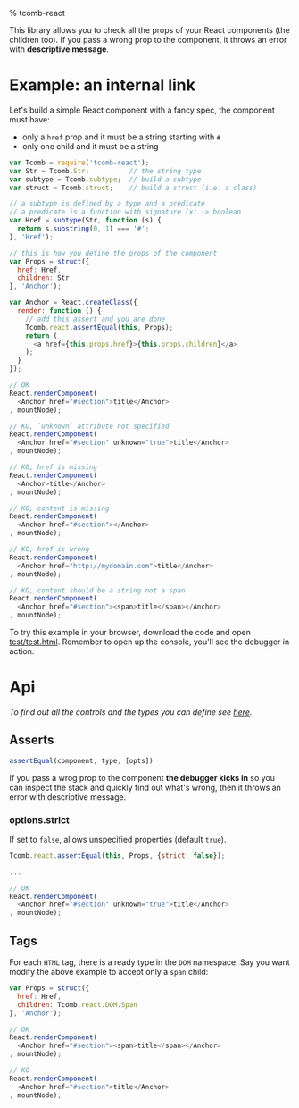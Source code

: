 % tcomb-react

This library allows you to check all the props of your React components (the children too). If you pass a wrong
prop to the component, it throws an error with **descriptive message**.

# Example: an internal link

Let's build a simple React component with a fancy spec, the component must have:

- only a `href` prop and it must be a string starting with `#`
- only one child and it must be a string

```js
var Tcomb = require('tcomb-react');
var Str = Tcomb.Str;          // the string type
var subtype = Tcomb.subtype;  // build a subtype
var struct = Tcomb.struct;    // build a struct (i.e. a class)

// a subtype is defined by a type and a predicate
// a predicate is a function with signature (x) -> boolean
var Href = subtype(Str, function (s) {
  return s.substring(0, 1) === '#';
}, 'Href');

// this is how you define the props of the component
var Props = struct({
  href: Href,
  children: Str
}, 'Anchor');

var Anchor = React.createClass({
  render: function () {
    // add this assert and you are done
    Tcomb.react.assertEqual(this, Props);
    return (
      <a href={this.props.href}>{this.props.children}</a>
    );
  }
});

// OK
React.renderComponent(
  <Anchor href="#section">title</Anchor>
, mountNode);

// KO, `unknown` attribute not specified
React.renderComponent(
  <Anchor href="#section" unknown="true">title</Anchor>
, mountNode);

// KO, href is missing
React.renderComponent(
  <Anchor>title</Anchor>
, mountNode);

// KO, content is missing
React.renderComponent(
  <Anchor href="#section"></Anchor>
, mountNode);

// KO, href is wrong
React.renderComponent(
  <Anchor href="http://mydomain.com">title</Anchor>
, mountNode);

// KO, content should be a string not a span
React.renderComponent(
  <Anchor href="#section"><span>title</span></Anchor>
, mountNode);
```

To try this example in your browser, download the code and open [test/test.html](test/test.html).
Remember to open up the console, you'll see the debugger in action.

# Api

*To find out all the controls and the types you can define see [here](https://github.com/gcanti/tcomb).*

## Asserts

```js
assertEqual(component, type, [opts])
```

If you pass a wrog prop to the component **the debugger kicks in** so you can inspect the stack and quickly find out what's wrong, then it throws an error with descriptive message.

### options.strict

If set to `false`, allows unspecified properties (default `true`).

```js
Tcomb.react.assertEqual(this, Props, {strict: false});

...

// OK
React.renderComponent(
  <Anchor href="#section" unknown="true">title</Anchor>
, mountNode);
```

## Tags

For each `HTML` tag, there is a ready type in the `DOM` namespace.
Say you want modify the above example to accept only a `span` child:

```js
var Props = struct({
  href: Href,
  children: Tcomb.react.DOM.Span
}, 'Anchor');

// OK
React.renderComponent(
  <Anchor href="#section"><span>title</span></Anchor>
, mountNode);

// KO
React.renderComponent(
  <Anchor href="#section">title</Anchor>
, mountNode);
```